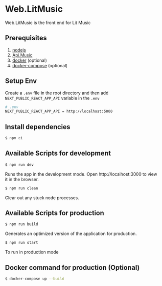 # Web.LitMusic

Web.LitMusic is the front end for Lit Music

## Prerequisites

1. [nodejs](https://nodejs.org/en/)
2. [Api.Music](https://github.com/pacna/Api.Music)
3. [docker](https://docs.docker.com/install/) (optional)
4. [docker-compose](https://docs.docker.com/compose/install/) (optional)

## Setup Env

Create a `.env` file in the root directory and then add `NEXT_PUBLIC_REACT_APP_API` variable in the `.env`

```bash
# .env
NEXT_PUBLIC_REACT_APP_API = http://localhost:5000
```

## Install dependencies

```bash
$ npm ci
```

## Available Scripts for development

```bash
$ npm run dev
```

Runs the app in the development mode.
Open http://localhost:3000 to view it in the browser.

```bash
$ npm run clean
```

Clear out any stuck node processes.

## Available Scripts for production

```bash
$ npm run build
```

Generates an optimized version of the application for production.

```bash
$ npm run start
```

To run in production mode

## Docker command for production (Optional)

```bash
$ docker-compose up --build
```
